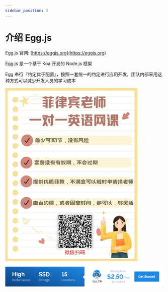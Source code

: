 ```yaml
---
sidebar_position: 2
---
```


# 介绍 Egg.js

Egg.js 官网: [https://eggjs.org](https://eggjs.org)

Egg.js 是一个基于 Koa 开发的 Node.js 框架

Egg 奉行『约定优于配置』，按照一套统一的约定进行应用开发，团队内部采用这种方式可以减少开发人员的学习成本

<img src="https://raw.githubusercontent.com/darrenliuwei/darrenliuwei/main/online_class.png" width="420" />

<a href="https://www.vultr.com/?ref=9634529-9J">![](./images/banner_1.png)</a>
